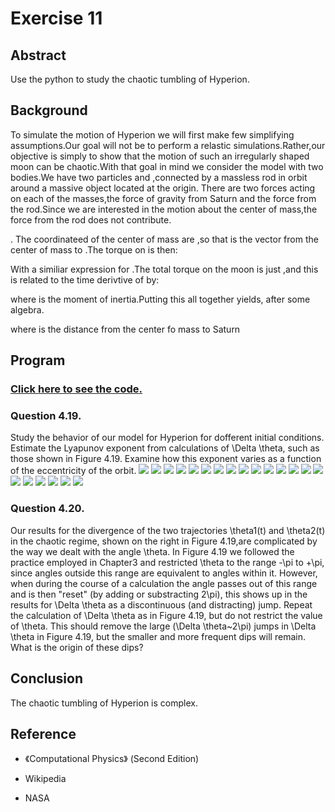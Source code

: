 # Exercise 11

## Abstract
Use the python to study the chaotic tumbling of Hyperion.

## Background

To simulate the motion of Hyperion we will first make few simplifying assumptions.Our goal will not be to perform a relastic simulations.Rather,our objective is simply to show that the motion of such an irregularly shaped moon can be chaotic.With that goal in mind we consider the model with two bodies.We have two particles  and ,connected by a massless rod in orbit around a massive object located at the origin. 
There are two forces acting on each of the masses,the force of gravity from Saturn and the force from the rod.Since we are interested in the motion about the center of mass,the force from the rod does not contribute.

. 
The coordinateed of the center of mass are ,so that  is the vector from the center of mass to .The torque on  is then: 

With a similiar expression for .The total torque on the moon is just ,and this is related to the time derivtive of  by: 

where  is the moment of inertia.Putting this all together yields, after some algebra. 

where  is the distance from the center fo mass to Saturn









## Program
### [Click here to see the code.](https://github.com/whucyb/computational_physics_N2014301020067/blob/master/Exercise_11/Exercise_11.py)

### Question 4.19.
Study the behavior of our model for Hyperion for dofferent initial conditions. Estimate the Lyapunov exponent from calculations of \Delta \theta, such as those shown in Figure 4.19. Examine how this exponent varies as a function of the eccentricity of the orbit.
![](https://github.com/whucyb/computational_physics_N2014301020067/blob/master/Exercise_11/1.png)
![](https://github.com/whucyb/computational_physics_N2014301020067/blob/master/Exercise_11/2.png)
![](https://github.com/whucyb/computational_physics_N2014301020067/blob/master/Exercise_11/3.png)
![](https://github.com/whucyb/computational_physics_N2014301020067/blob/master/Exercise_11/4.png)
![](https://github.com/whucyb/computational_physics_N2014301020067/blob/master/Exercise_11/5.png)
![](https://github.com/whucyb/computational_physics_N2014301020067/blob/master/Exercise_11/6.png)
![](https://github.com/whucyb/computational_physics_N2014301020067/blob/master/Exercise_11/7.png)
![](https://github.com/whucyb/computational_physics_N2014301020067/blob/master/Exercise_11/8.png)
![](https://github.com/whucyb/computational_physics_N2014301020067/blob/master/Exercise_11/9.png)
![](https://github.com/whucyb/computational_physics_N2014301020067/blob/master/Exercise_11/10.png)
![](https://github.com/whucyb/computational_physics_N2014301020067/blob/master/Exercise_11/11.png)
![](https://github.com/whucyb/computational_physics_N2014301020067/blob/master/Exercise_11/12.png)
![](https://github.com/whucyb/computational_physics_N2014301020067/blob/master/Exercise_11/13.png)
![](https://github.com/whucyb/computational_physics_N2014301020067/blob/master/Exercise_11/14.png)
![](https://github.com/whucyb/computational_physics_N2014301020067/blob/master/Exercise_11/15.png)
![](https://github.com/whucyb/computational_physics_N2014301020067/blob/master/Exercise_11/16.png)
![](https://github.com/whucyb/computational_physics_N2014301020067/blob/master/Exercise_11/17.png)
![](https://github.com/whucyb/computational_physics_N2014301020067/blob/master/Exercise_11/18.png)
![](https://github.com/whucyb/computational_physics_N2014301020067/blob/master/Exercise_11/19.png)
![](https://github.com/whucyb/computational_physics_N2014301020067/blob/master/Exercise_11/20.png)
![](https://github.com/whucyb/computational_physics_N2014301020067/blob/master/Exercise_11/21.png)

### Question 4.20.
Our results for the divergence of the two trajectories \theta1(t) and \theta2(t) in the chaotic regime, shown on the right in Figure 4.19,are complicated by the way we dealt with the angle \theta. In Figure 4.19 we followed the practice employed in Chapter3 and restricted \theta to the range -\pi to +\pi, since angles outside this range are equivalent to angles within it. However, when during the course of a calculation the angle passes out of this range and is then "reset" (by adding or substracting 2\pi), this shows up in the results for \Delta \theta as a discontinuous (and distracting) jump. Repeat the calculation of \Delta \theta as in Figure 4.19, but do not restrict the value of \theta. This should remove the large (\Delta \theta~2\pi) jumps in \Delta \theta in Figure 4.19, but the smaller and more frequent dips will remain. What is the origin of these dips?

## Conclusion

The chaotic tumbling of Hyperion is complex.

## Reference

* 《Computational Physics》 (Second Edition)

* Wikipedia

* NASA
